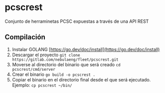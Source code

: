# pcscrest

Conjunto de herraminetas PCSC expuestas a través de una API REST

## Compilación

1. Instalar GOLANG [https://go.dev/doc/install](https://go.dev/doc/install)
2. Descargar el proyecto
 `git clone https://gitlab.com/nebulaeng/fleet/pcscrest.git`
3. Moverse al directorio del binario que será creado
 `cd pcscrest/cmd/server`
4. Crear el binario
 `go build -o pcscrest .`
5. Copiar el binario en el directorio final desde el que será ejecutado. Ejemplo:
 `cp pcscrest ~/bin/` 

